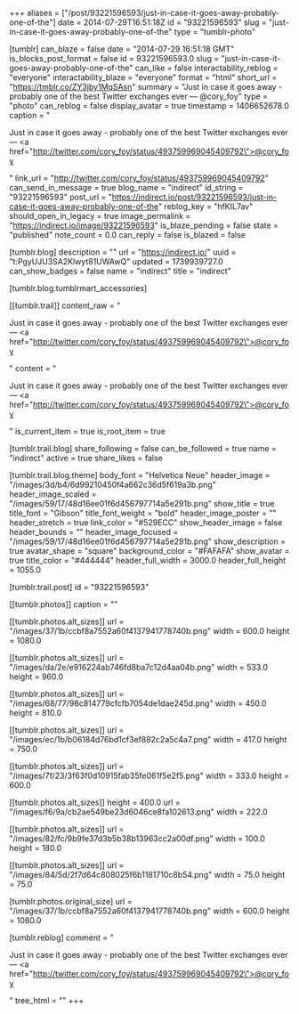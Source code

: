 +++
aliases = ["/post/93221596593/just-in-case-it-goes-away-probably-one-of-the"]
date = 2014-07-29T16:51:18Z
id = "93221596593"
slug = "just-in-case-it-goes-away-probably-one-of-the"
type = "tumblr-photo"

[tumblr]
can_blaze = false
date = "2014-07-29 16:51:18 GMT"
is_blocks_post_format = false
id = 93221596593.0
slug = "just-in-case-it-goes-away-probably-one-of-the"
can_like = false
interactability_reblog = "everyone"
interactability_blaze = "everyone"
format = "html"
short_url = "https://tmblr.co/ZY3jby1MqSAsn"
summary = "Just in case it goes away - probably one of the best Twitter exchanges ever — @cory_foy"
type = "photo"
can_reblog = false
display_avatar = true
timestamp = 1406652678.0
caption = "<p>Just in case it goes away - probably one of the best Twitter exchanges ever — <a href=\"http://twitter.com/cory_foy/status/493759969045409792\">@cory_foy</a></p>"
link_url = "http://twitter.com/cory_foy/status/493759969045409792"
can_send_in_message = true
blog_name = "indirect"
id_string = "93221596593"
post_url = "https://indirect.io/post/93221596593/just-in-case-it-goes-away-probably-one-of-the"
reblog_key = "hfKIL7av"
should_open_in_legacy = true
image_permalink = "https://indirect.io/image/93221596593"
is_blaze_pending = false
state = "published"
note_count = 0.0
can_reply = false
is_blazed = false

[tumblr.blog]
description = ""
url = "https://indirect.io/"
uuid = "t:PgyUJU3SA2Klwyt81UWAwQ"
updated = 1739939727.0
can_show_badges = false
name = "indirect"
title = "indirect"

[tumblr.blog.tumblrmart_accessories]

[[tumblr.trail]]
content_raw = "<p>Just in case it goes away - probably one of the best Twitter exchanges ever — <a href=\"http://twitter.com/cory_foy/status/493759969045409792\">@cory_foy</a></p>"
content = "<p>Just in case it goes away - probably one of the best Twitter exchanges ever &mdash; <a href=\"http://twitter.com/cory_foy/status/493759969045409792\">@cory_foy</a></p>"
is_current_item = true
is_root_item = true

[tumblr.trail.blog]
share_following = false
can_be_followed = true
name = "indirect"
active = true
share_likes = false

[tumblr.trail.blog.theme]
body_font = "Helvetica Neue"
header_image = "/images/3d/b4/6d99210450f4a662c36d5f619a3b.png"
header_image_scaled = "/images/59/17/48d16ee01f6d456797714a5e291b.png"
show_title = true
title_font = "Gibson"
title_font_weight = "bold"
header_image_poster = ""
header_stretch = true
link_color = "#529ECC"
show_header_image = false
header_bounds = ""
header_image_focused = "/images/59/17/48d16ee01f6d456797714a5e291b.png"
show_description = true
avatar_shape = "square"
background_color = "#FAFAFA"
show_avatar = true
title_color = "#444444"
header_full_width = 3000.0
header_full_height = 1055.0

[tumblr.trail.post]
id = "93221596593"

[[tumblr.photos]]
caption = ""

[[tumblr.photos.alt_sizes]]
url = "/images/37/1b/ccbf8a7552a60f4137941778740b.png"
width = 600.0
height = 1080.0

[[tumblr.photos.alt_sizes]]
url = "/images/da/2e/e916224ab746fd8ba7c12d4aa04b.png"
width = 533.0
height = 960.0

[[tumblr.photos.alt_sizes]]
url = "/images/68/77/98c814779cfcfb7054de1dae245d.png"
width = 450.0
height = 810.0

[[tumblr.photos.alt_sizes]]
url = "/images/ec/1b/b06184d76bd1cf3ef882c2a5c4a7.png"
width = 417.0
height = 750.0

[[tumblr.photos.alt_sizes]]
url = "/images/7f/23/3f63f0d10915fab35fe061f5e2f5.png"
width = 333.0
height = 600.0

[[tumblr.photos.alt_sizes]]
height = 400.0
url = "/images/f6/9a/cb2ae549be23d6046ce8fa102613.png"
width = 222.0

[[tumblr.photos.alt_sizes]]
url = "/images/82/fc/9b9fe37d3b5b38b13963cc2a00df.png"
width = 100.0
height = 180.0

[[tumblr.photos.alt_sizes]]
url = "/images/84/5d/2f7d64c808025f6b1181710c8b54.png"
width = 75.0
height = 75.0

[tumblr.photos.original_size]
url = "/images/37/1b/ccbf8a7552a60f4137941778740b.png"
width = 600.0
height = 1080.0

[tumblr.reblog]
comment = "<p>Just in case it goes away - probably one of the best Twitter exchanges ever — <a href=\"http://twitter.com/cory_foy/status/493759969045409792\">@cory_foy</a></p>"
tree_html = ""
+++
